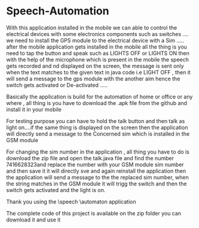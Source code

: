 Speech-Automation
=================

With this application installed in the mobile we can able to control the electrical devices with some electronics 
components such as switches .... we need to install the GPS module to the electrical device with a Sim  ..... 
after the mobile application gets installed in the mobile all the thing is you need to tap the button and speak 
such as LIGHTS OFF or LIGHTS ON  then with the help of the microphone which is present in the  mobile the speech 
gets recorded and nd displayed on the screen, the message is sent only when the text matches to the given text 
in java code i.e LIGHT OFF , then it will send a message to the gps module with the another aim hence the switch 
gets activated or De-activated ..... 

Basically the application is build for the automation of home or office or any where , all thing is you have to download 
the .apk file from the github and install it in your mobile  

For testing purpose you can have to  hold the talk button and then talk as light on....if the same thing is displayed on 
the screen then the application will directly send a message to the Concerned sim which is installed in the GSM module

For changing the sim number in the application , all thing you have to do is download the zip file and open the talk.java 
file and find the number 7416628323and replace the number with your GSM module sim number and then save it it will 
directly sve and again reinstall the application then the application will send a message to the the replaced sim number,
when the string matches in the GSM module it will trigg the switch and then the switch gets activated and the light is on.


Thank you using the \speech \automaton application

The complete code of this project is available on the zip folder you can download it and use it
